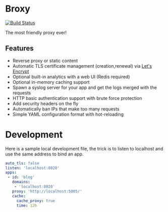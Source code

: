 # Broxy

[![Build Status](https://travis-ci.org/tsileo/broxy.svg?branch=master)](https://travis-ci.org/tsileo/broxy)

The most friendly proxy ever!

## Features

 - Reverse proxy or static content
 - Automatic TLS certificate management (creation,renewal) via [Let's Encrypt](https://letsencrypt.org/)
 - Optional built-in analytics with a web UI (Redis required)
 - Optional in-memory caching support
 - Spawn a syslog server for your app and get the logs merged with the requests
 - HTTP basic authentication support with brute force protection
 - Add security headers on the fly
 - Automatically ban IPs that make too many requests
 - Simple YAML configuration format with hot-reloading


# Development

Here is a sample local development file, the trick is to listen to localhost and use the same address to bind an app.

```yaml
auto_tls: false
listen: 'localhost:8020'
apps:
 - id: 'blog'
   domains:
    - 'localhost:8020'
   proxy: 'http://localhost:5005/'
   cache:
     cache_proxy: true
     time: 12h
```
